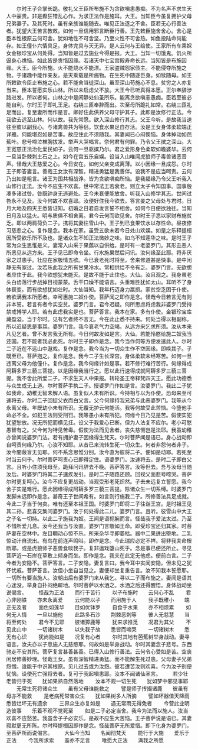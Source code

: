 <!-- { "loadSidebar": true } -->
　　尔时王子合掌长跪。敬礼父王臣所布施不为贪欲嗔恚愚痴。不为名声不求生天人中豪贵。非是癫狂错乱心作。为求正法作是施耳。大王。当知臣今虽复拥护父母兄弟妻子。及其死时。虽有亲族谁能随去。唯见正法逐之不舍。臣若无心行善法者。犹望大王苦言教敕。如何一旦信用邪言断臣行善。王先敕臣施舍舍心。舍心是臣本性根原云何可舍。犹如地性不可舍坚。乃至火性不可舍热。如鱼投陆命何能存。如王僮仆六情具足。身体完具与天无异。是人云何与王给使。王家所有车乘婇女金银珍宝从何处得。当知皆是过去施业今得是报。大王。当知一切饿鬼。饥火所逼身心燋恼。如此皆是贪惜因缘。若诸天中七宝宫殿寿命长远。当知皆是布施因缘。大王。臣今所施。火不能烧水不能漂。王家盗贼怨家债主。不能侵夺所施之物。于诸趣中能作亲友。是天乘载是所施物。在生死中随逐臣身。如犊随母。如王所敕欲令臣止布施之心。若不能舍当徙深山。虽至深山苟施心不息。贫穷之人亦复当来。臣本誓愿实乐山林。所以未启虑父不放。大王今已听真得本愿。正尔奉辞涉路进发。所以者何。山林之中是闲静处仙圣所乐。能离贪欲嗔恚愚痴。臣若至彼必能自利。尔时王子即礼王足。右绕三匝奉辞而出。次至母所跪礼如常。右绕三匝礼足而出。复至妻所而作是言。卿好住此供养父母守护其子。此即是汝修行正法。今我欲去远至山林。何以故。我先常愿。欲入深山修行其志。父王今听。是故我当速往至彼以副我心。与诸禽兽共为等侣。饮食水果足自存活。汝是王女身体柔软端正详雅。何能堪忍如是苦事。故应住此不须随我。其妻闻已心闷懊恼。身体掉动如芭蕉叶。悲号啼泣椎胸拔发。举声大哭唱言。奈何君有何罪。乃令父王摈之深山。大王宽慈正法治化爱民如子。云何一旦驱摈乃尔。君之爱形身色柔软如瞻婆华。云何一旦当卧棘刺土石之上。如今在宫五乐自娱。设当入山唯闻虎狼师子毒兽诸恶音声。怪哉大王慈爱之心。今日安在。如何父亲变成离薄。以小因缘一旦成怨。尔时王子即答妻言。善哉王女汝有深智。精进勇猛是我善伴。设我不是应当呵责。云何乃出如是粗言。诸王为国共相战诤。皆为贪欲嗔痴所恼。是我福缘乃令父王听我入山修行正法。汝今不应生不欢喜。世中常法王若衰老。则立太子令知国事。国事殷凑多诸过咎。咎既钟身无逃避处。王今未衰便能放舍。听我入山修学其志。世间过咎永不见及。汝今何故不欢喜耶。汝便好住我今欲去。答言妾之父母处与君时。日月大地及四天王悉皆证知。初婚之日君自发言誓不相舍。如何今日便欲独往。当知日月及以猛火。明与质俱不相舍离。君今云何而欲见舍。尔时王子悉以家财布施贫乏。即以两肩荷负二子。携将其妻往雪山中。王子到已食果饮水以存性命。昼夜修习慈悲之心。复作是念。我本在家。虽受五欲未若今日处山欢娱。如是之乐释提桓因所受欲乐所不及也。是诸众生不知正法微妙之味。如乌不知莲华之味。是时王子常为众生思惟是义。妻常入山采于果蓏以自供给。是时有一老婆罗门。其形丑恶人所恶见从远方来。王子见已即命令坐。行水施果然后问讯。汝何缘至此耶。将非厌家之过患乎。壮应在家极情五欲。今已衰老死时将至。舍来修道甚是快事。是中闲静无有家过。汝若乐此我之所有甘果冷水。常相供给不令有乏。婆罗门言。无欲想者应住于此。我今欲想犹未能灭。是故不能于此住也。大仙。汝且观之。我身虽老头白齿落行步战掉目视蒙蒙。舌干口燥不能语言。头重难胜犹如太山。耳听不了身体衰变。而有欲想犹如壮时。大仙当知。我年朽迈身力羸损。家贫空乏困于仆使。若欲满我本所愿者。幸可惠施二奴仆使。菩萨闻之即作是念。怪哉今日若言无有则非本誓。若言有者今实空贫。婆罗门言。君今迟疑。何所思虑将虑我非婆罗门受持禁戒博学人耶。若有此虑我实是也。菩萨答言。我本在家。多有仆使。金银珍宝库藏盈溢。当于尔时。见有乞者终不言无。今在此止悉不持来。何处当得以相副称。所以迟疑思是事耳。婆罗门言。我今衰老气力空竭。从远方来乞求所须。汝从本来凡见乞者。曾不发言我无所有。今日何故发如是言。大仙。若能怜愍给施二奴我当还国。若不能者我必此死。尔时王子即作是念。我今当作何等方便发遣此人。尔时二子近在不远山中遨戏。复作是念。我今当为一切众生作不空因缘。即唤其子。子既至已。菩萨抱之。复作是念。我今二子生长深宫。身体柔软未经寒苦。如何一旦违离父母为他僮仆。复作是念。我今何缘计如是事。若不修行难行苦行。何缘得成阿耨多罗三藐三菩提。以是因缘我当行之。愿以此行速得成就阿耨多罗三藐三菩提。我不舍此所爱二子。不求生天人中果报。转轮圣王帝释梵四天王。愿此功德悉与众生成无上道。尔时菩萨手执二子。授婆罗门作如是言。汝婆罗门。我此二子犹如我命。幼稚无智未解人语。虽复似人未有所识。今持相与以为仆使。恐母来至可速将去。尔时二子回捉父衣而白父言。父今何缘持我兄弟与此恶婆罗门。我等从今永离父母。年既幼小未有所识。无覆无护云何能活。我等何故受此苦恼。今堕他手命必不全。如犯王法则受刑罚。我等愚小未有所犯。何缘今日乃见是苦。假使实犯犹望恕放。况无所犯而横见抂。设父于我爱心已断。但为人法复不应尔。老小可愍愚智有之。父今何为特见苦毒。假使为法而见舍者。丧失慈恻岂是法耶。我虽幼稚亦曾闻说婆罗门法。若有拥护妻子因缘得生梵天。尔时菩萨闻是语已。身心战动即自呵责何缘乃尔。心汝不知耶。从昔已来流转生死一切众生。何者非怨何者非子。汝今闇蔽盲无见耶。何不系念思惟分别。汝今直为彼将二子。便如是动耶。若死至时当云何乎。尔时菩萨呵责心已即得定住。语婆罗门。汝速将去。是时二子即白父言。且听小住须我母至。跪拜问讯辞去不晚。菩萨答言。汝等但去。吾与汝母当随汝后。时婆罗门将其二子速疾发引。是时二子随路还顾。回视父面悲号啼哭。菩萨尔时更复呵心。汝今不应复更战动。当观受形老死炽然。子去未远复立誓愿。我今舍子实是难行。愿此因缘得成阿耨多罗三藐三菩提。除诸众生一切系缚。时婆罗门发脚未远即作是念。甚奇王子世间希有。如言则行施我二子。所修善法具足成就。今此二子当于何卖。唯有还至本祖王国。时婆罗门即将二子往诣王宫。是时祖王见其二孙。悲喜交集问婆罗门。汝于何处得此二儿。婆罗门言。且听。彼雪山中大王之子名一切持。以此二子施我为奴。王闻是语扼腕而言。怪哉我子爱法太过。乃至不惜所爱儿息。汝今还我当与汝直。婆罗门言敬如王命。即受珍宝还归其家。时菩萨妻在空林中。左目瞤动心惊不乐。所采杂华寻即萎枯。器中二果迸出堕地。二乳惊动汁自流出。有鸟在前连声鸣叫。即作是念。今此瑞应必定不祥。将非我夫命根断耶。或是虎狼师子恶兽食啖我子。复非遨戏堕山死乎。念是事已便还所止。寻见菩萨近一石岸在草敷上倾身而坐。即作是念。我夫在此定无他虑。便前白言。二子今者为安隐不。菩萨答言。二子安隐。妻复言曰。我今耳中实闻安隐。但未见之犹怀忧戚。菩萨答言。汝但小坐自当见之。妻便却坐复重告言。汝不知我本誓愿耶。一切所有要当施人。汝朝出后有婆罗门来从我乞。寻以二子而布施之。妻闻是语其心迷没。举身自扑闷绝躃地。尔时菩萨以水洒之。水洒之后还得醒悟。身体战动坐说偈言。
　　怪哉为正法　　而行于苦行
　　以子布施时　　云何心不乱
　　君心非刚铁　　亦未永离爱
　　云何能以子　　而用施于人
　　我子既稚小　　端正无及者
　　面色如莲华　　目如优钵罗
　　自食于水果　　亦不相烦累
　　如何无人情　　一旦以施他
　　此路多石沙　　荆棘恶刺等
　　彼人无慈慧　　当将至何处
　　君今不见耶　　彼诸獐鹿等
　　犹来求推觅　　况君为其父
　　不见此山中　　一切诸树木
　　以失我子故　　悉皆而啼哭
　　一切诸树木　　悉无有心识
　　犹尚能如是　　况复有心者
　　尔时其地有芭蕉树举身战动。妻寻语言。汝夫亦以子息施人无慈愍耶。何故如是举身战动。尔时其妻念子悲号。东西驰走不安其所。菩萨复言甚善甚善。已得入山修行善法。云何令心受如是苦。空丧闲居修善妙理。怪哉王女。虽有深智精进勇猛。而不能解生死过患。父母妻子兄弟怨憎。谁能于中识其根原。见儿过去或为汝怨。彼若遭苦汝则欢喜。今为汝子别便忧恼。设使死亡强将去者。复可于我起嗔恚耶。汝本不闻诸仙圣言。
　　若少壮老皆归于死　　犹如果熟自然落地
　　汝本不观一切生死　　犹如梦中邪见事耶
　　无常生死将诸众生　　虽有父母谁能救之
　　譬是师子抟撮诸鹿　　彼虽有母亦不能救
　　是老病死常害众生　　犹如果树多人所摘
　　譬如坏器值天降雨　　悉皆烂坏无有遗余
　　三界众生亦复如是　　遇无常雨无得免者
　　今营此业明造彼事　　乐着不观不觉死至
　　如是二子必定当舍。我今为法而以施人。汝当欢喜不应愁苦。我虽舍子子必安乐。是故不应生大苦恼。王子菩萨说是语已。其妻寂默更无所陈。尔时释提桓因即作是念。怪哉菩萨无所爱惜。即下化身为婆罗门。至菩萨所而说偈言。
　　大仙今当知　　名闻彻梵天
　　能行于大施　　爱乐于正法
　　今我所求索　　盖亦不足言
　　唯愿大正法　　满我之所愿

